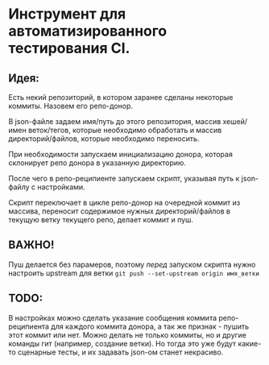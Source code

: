 # Инструмент для автоматизированного тестирования CI.

## Идея:
Есть некий репозиторий, в котором заранее сделаны некоторые коммиты. Назовем его репо-донор.

В json-файле задаем имя/путь до этого репозитория, массив хешей/имен веток/тегов, которые необходимо обработать и массив директорий/файлов, которые необходимо переносить.

При необходимости запускаем инициализацию донора, которая склонирует репо донора в указанную директорию.

После чего в репо-реципиенте запускаем скрипт, указывая путь к json-файлу с настройками.

Скрипт переключает в цикле репо-донор на очередной коммит из массива, переносит содержимое нужных директорий/файлов в текущую ветку текущего репо, делает коммит и пуш.

## ВАЖНО!
Пуш делается без парамеров,  поэтому *перед* запуском скрипта нужно настроить upstream для ветки
`git push --set-upstream origin имя_ветки`

## TODO: 
В настройках можно сделать указание сообщения коммита репо-реципиента для каждого коммита донора, а так же признак - пушить этот коммит или нет.
Можно делать не только коммиты, но и другие команды гит (например, создание ветки). Но тогда это уже будут какие-то сценарные тесты, и их задавать json-ом станет некрасиво.
